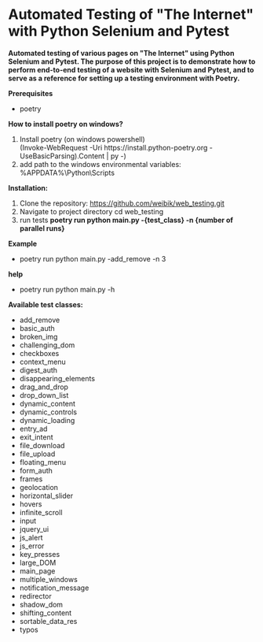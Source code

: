 # Automated Testing of "The Internet" with Python Selenium and Pytest

**Automated testing of various pages on "The Internet" using Python Selenium and Pytest. The purpose of this project is to demonstrate how to perform end-to-end testing of a website with Selenium and Pytest, and to serve as a reference for setting up a testing environment with Poetry.**

**Prerequisites**
- poetry

**How to install poetry on windows?**
1. Install poetry (on windows powershell)\
      (Invoke-WebRequest -Uri ht<span>tps://install.python-poetry.org -UseBasicParsing).Content | py -)
2. add path to the windows environmental variables:\
      %APPDATA%\Python\Scripts

**Installation:**
1. Clone the repository:
  https://github.com/weibik/web_testing.git
2. Navigate to project directory 
  cd web_testing
3. run tests
   **poetry run python main.py -{test_class} -n {number of parallel runs}**

**Example**
- poetry run python main.py -add_remove -n 3

**help**
- poetry run python main.py -h

**Available test classes:**
- add_remove  
- basic_auth  
- broken_img  
- challenging_dom  
- checkboxes  
- context_menu  
- digest_auth  
- disappearing_elements  
- drag_and_drop  
- drop_down_list  
- dynamic_content  
- dynamic_controls  
- dynamic_loading  
- entry_ad  
- exit_intent  
- file_download  
- file_upload  
- floating_menu  
- form_auth  
- frames  
- geolocation  
- horizontal_slider  
- hovers  
- infinite_scroll  
- input  
- jquery_ui  
- js_alert  
- js_error  
- key_presses  
- large_DOM  
- main_page  
- multiple_windows  
- notification_message  
- redirector  
- shadow_dom  
- shifting_content  
- sortable_data_res  
- typos  
